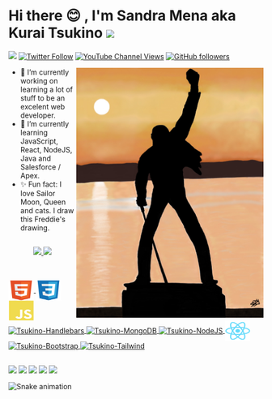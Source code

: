 # Hi there 😊 , I'm Sandra Mena aka Kurai Tsukino <img src="https://media.giphy.com/media/mGcNjsfWAjY5AEZNw6/giphy.gif" width="50">

![](https://komarev.com/ghpvc/?username=kuraitsukino&color=ff69b4)
[![Twitter Follow](https://img.shields.io/twitter/follow/kurai_tsukino?style=social)](https://twitter.com/kurai_tsukino)
[![YouTube Channel Views](https://img.shields.io/youtube/channel/views/UCFnY0rmT4-LOA2x02wPtJYA?style=social)](https://www.youtube.com/kuraitsukino)
[![GitHub followers](https://img.shields.io/github/followers/kuraitsukino?style=social)](https://github.com/kuraitsukino)

<img align='right' src="/IMG_3991.JPG" width="370">

- 🔭 I’m currently working on learning a lot of stuff to be an excelent web developer.
- 🌱 I’m currently learning JavaScript, React, NodeJS, Java and Salesforce / Apex.
- ✨ Fun fact: I love Sailor Moon, Queen and cats. I draw this Freddie's drawing.

##

<div align="center">
  <a href="https://github.com/KuraiTsukino">
  <img height="180em" src="https://github-readme-stats.vercel.app/api?username=kuraitsukino&show_icons=true&theme=dracula&include_all_commits=true&count_private=true"/>
  <img height="180em" src="https://github-readme-stats.vercel.app/api/top-langs/?username=kuraitsukino&layout=compact&langs_count=7&theme=dracula"/>
</div>
  
##

<div style="display: inline_block"><br>
  <img align="center" alt="Tsukino-HTML" height="40" width="50" src="https://raw.githubusercontent.com/devicons/devicon/master/icons/html5/html5-original.svg">
  <img align="center" alt="Tsukino-CSS" height="40" width="50" src="https://raw.githubusercontent.com/devicons/devicon/master/icons/css3/css3-original.svg">
  <img align="center" alt="Tsukino-Js" height="40" width="50" src="https://raw.githubusercontent.com/devicons/devicon/master/icons/javascript/javascript-plain.svg">
  <img align="center" alt="Tsukino-Handlebars" height="40" width="50" src="https://cdn.jsdelivr.net/gh/devicons/devicon/icons/handlebars/handlebars-original.svg" />
  <img align="center" alt="Tsukino-MongoDB" height="40" width="50" src="https://cdn.jsdelivr.net/gh/devicons/devicon/icons/mongodb/mongodb-original-wordmark.svg" />
  <img align="center" alt="Tsukino-NodeJS" height="40" width="50" src="https://cdn.jsdelivr.net/gh/devicons/devicon/icons/nodejs/nodejs-original-wordmark.svg">
  <img align="center" alt="Tsukino-React" height="40" width="50" src="https://raw.githubusercontent.com/devicons/devicon/master/icons/react/react-original.svg">
  <img align="center" alt="Tsukino-Bootstrap" height="40" width="50" src="https://cdn.jsdelivr.net/gh/devicons/devicon/icons/bootstrap/bootstrap-original.svg">
  <img align="center" alt="Tsukino-Tailwind" height="40" width="50" src="https://cdn.jsdelivr.net/gh/devicons/devicon/icons/tailwindcss/tailwindcss-original-wordmark.svg"
</div>
  
## 

<div> 
  <a href="https://www.linkedin.com/in/sandramena/" target="_blank"><img src="https://img.shields.io/badge/-LinkedIn-%230077B5?style=for-the-badge&logo=linkedin&logoColor=white" target="_blank"></a> 
  <a href="https://twitter.com/kurai_tsukino" target="_blank"><img src="https://img.shields.io/badge/Twitter-1DA1F2?style=for-the-badge&logo=twitter&logoColor=white" target="_blank"></a>
  <a href="https://www.instagram.com/kurai_tsukino/" target="_blank"><img src="https://img.shields.io/badge/-Instagram-%23E4405F?style=for-the-badge&logo=instagram&logoColor=white" target="_blank"></a>
  <a href = "mailto:sandym3000@gmail.com"><img src="https://img.shields.io/badge/-Gmail-%23333?style=for-the-badge&logo=gmail&logoColor=white" target="_blank"></a>
  <a href="https://www.youtube.com/channel/UCFnY0rmT4-LOA2x02wPtJYA" target="_blank"><img src="https://img.shields.io/badge/YouTube-FF0000?style=for-the-badge&logo=youtube&logoColor=white" target="_blank"></a>
 

  ![Snake animation](https://github.com/kuraitsukino/kuraitsukino/blob/output/github-contribution-grid-snake.svg)
 
</div>
